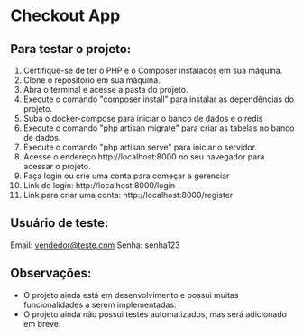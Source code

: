 # Checkout App


## Para testar o projeto:
1. Certifique-se de ter o PHP e o Composer instalados em sua máquina.
2. Clone o repositório em sua máquina.
3. Abra o terminal e acesse a pasta do projeto.
4. Execute o comando "composer install" para instalar as dependências do projeto.
5. Suba o docker-compose para iniciar o banco de dados e o redis
6. Execute o comando "php artisan migrate" para criar as tabelas no banco de dados.
7. Execute o comando "php artisan serve" para iniciar o servidor.
8. Acesse o endereço http://localhost:8000 no seu navegador para acessar o projeto.
9. Faça login ou crie uma conta para começar a gerenciar
10. Link do login: http://localhost:8000/login
11. Link para criar uma conta: http://localhost:8000/register

## Usuário de teste:
Email: vendedor@teste.com
Senha: senha123

## Observações:
- O projeto ainda está em desenvolvimento e possui muitas funcionalidades a serem implementadas.
- O projeto ainda não possui testes automatizados, mas será adicionado em breve.
